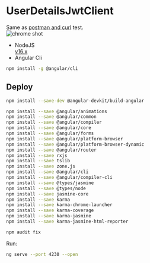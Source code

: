 # UserDetailsJwtClient

Same as [postman and curl](https://github.com/tdtc-hrb/UserDetails-jwt#test) test.    
![chrome shot](https://gitee.com/xiaobin80/cnblogs/raw/master/images/UserDetailsJwtClient.png)

- NodeJS    
[v16.x](https://nodejs.org/dist/latest-v16.x/)
- Angular Cli    
```bash
npm install -g @angular/cli
```

## Deploy
```bash
npm install --save-dev @angular-devkit/build-angular
```

```bash
npm install --save @angular/animations
npm install --save @angular/common
npm install --save @angular/compiler
npm install --save @angular/core
npm install --save @angular/forms
npm install --save @angular/platform-browser
npm install --save @angular/platform-browser-dynamic
npm install --save @angular/router
npm install --save rxjs
npm install --save tslib
npm install --save zone.js
npm install --save @angular/cli
npm install --save @angular/compiler-cli
npm install --save @types/jasmine
npm install --save @types/node
npm install --save jasmine-core
npm install --save karma
npm install --save karma-chrome-launcher
npm install --save karma-coverage
npm install --save karma-jasmine
npm install --save karma-jasmine-html-reporter
```

```bash
npm audit fix
```

Run:
```bash
ng serve --port 4230 --open
```
